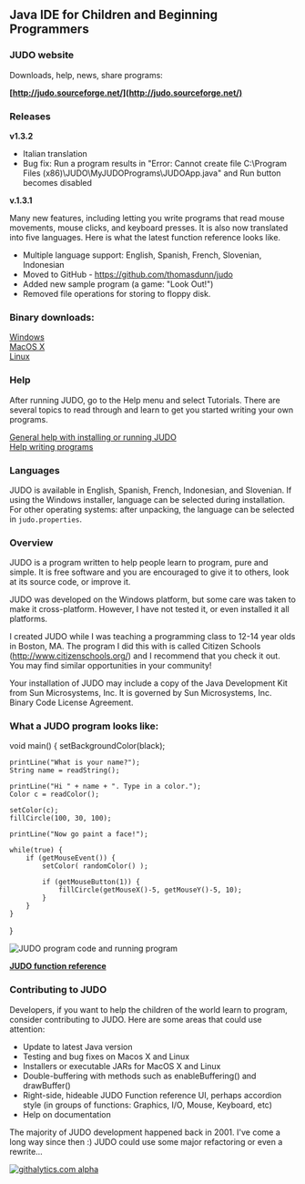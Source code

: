 Java IDE for Children and Beginning Programmers
-----------------------------------------------

### JUDO website

Downloads, help, news, share programs:  

**[http://judo.sourceforge.net/](http://judo.sourceforge.net/)**

### Releases

**v1.3.2**

* Italian translation
* Bug fix: Run a program results in "Error: Cannot create file C:\\Program Files (x86)\\JUDO\MyJUDOPrograms\\JUDOApp.java" and Run button becomes disabled

**v.1.3.1**

Many new features, including letting you write programs that read mouse movements, mouse clicks, and keyboard presses. It is also now translated into five languages. Here is what the latest function reference looks like.

* Multiple language support: English, Spanish, French, Slovenian, Indonesian
* Moved to GitHub - https://github.com/thomasdunn/judo
* Added new sample program (a game: "Look Out!")
* Removed file operations for storing to floppy disk.

### Binary downloads:

[Windows](http://judo.sourceforge.net/downloads.php)  
[MacOS X](http://judo.sourceforge.net/downloads.php)  
[Linux](http://judo.sourceforge.net/downloads.php)  

### Help

After running JUDO, go to the Help menu and select Tutorials. There are several topics to read through and learn to get you started writing your own programs.

[General help with installing or running JUDO](http://sourceforge.net/p/judo/discussion/413339/)  
[Help writing programs](http://sourceforge.net/p/judo/discussion/413338/)  

### Languages

JUDO is available in English, Spanish, French, Indonesian, and Slovenian.  If using the Windows installer, language can be selected during installation.  For other operating systems: after unpacking, the language can be selected in `judo.properties`.

### Overview

JUDO is a program written to help people learn to program,
pure and simple.  It is free software and you are encouraged
to give it to others, look at its source code, or improve it.

JUDO was developed on the Windows platform, but some care was
taken to make it cross-platform.  However, I have not tested
it, or even installed it all platforms.

I created JUDO while I was teaching a programming class to
12-14 year olds in Boston, MA.  The program I did this with
is called Citizen Schools (http://www.citizenschools.org/)
and I recommend that you check it out.  You may find similar
opportunities in your community!

Your installation of JUDO may include a copy of the Java
Development Kit from Sun Microsystems, Inc.  It is governed
by Sun Microsystems, Inc. Binary Code License Agreement.

### What a JUDO program looks like:

void main()
{
	setBackgroundColor(black);

	printLine("What is your name?");
	String name = readString();

	printLine("Hi " + name + ". Type in a color.");
	Color c = readColor();

	setColor(c);
	fillCircle(100, 30, 100);

	printLine("Now go paint a face!");

	while(true) {
		if (getMouseEvent()) {
			setColor( randomColor() );

			if (getMouseButton(1)) {
				fillCircle(getMouseX()-5, getMouseY()-5, 10);
			}
		}
	}
}


![JUDO program code and running program](http://judo.sourceforge.net/images/screenshots/screenshot_smiley.jpg "JUDO program code and running program")

**[JUDO function reference](http://judo.sourceforge.net/downloads/JUDOAppAPI.html)**

### Contributing to JUDO

Developers, if you want to help the children of the world learn to program, consider contributing to JUDO.  Here are some areas that could use attention:

* Update to latest Java version
* Testing and bug fixes on Macos X and Linux
* Installers or executable JARs for MacOS X and Linux
* Double-buffering with methods such as enableBuffering() and drawBuffer()
* Right-side, hideable JUDO Function reference UI, perhaps accordion style (in groups of functions: Graphics, I/O, Mouse, Keyboard, etc)
* Help on documentation

The majority of JUDO development happened back in 2001.  I've come a long way since then :)  JUDO could use some major refactoring or even a rewrite...

[![githalytics.com alpha](https://cruel-carlota.pagodabox.com/33c654eeeea16b351072e05ecb7872dd "githalytics.com")](http://githalytics.com/thomasdunn/judo)